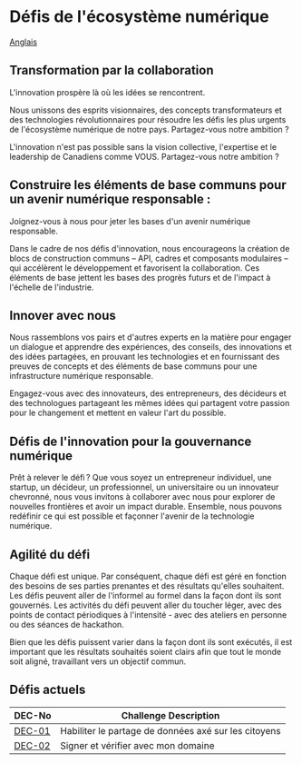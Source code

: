 # Défis de l'écosystème numérique 
[Anglais](README.md)

## Transformation par la collaboration 

L'innovation prospère là où les idées se rencontrent. 

Nous unissons des esprits visionnaires, des concepts transformateurs et des technologies révolutionnaires pour résoudre les défis les plus urgents de l'écosystème numérique de notre pays. Partagez-vous notre ambition ? 

L'innovation n'est pas possible sans la vision collective, l'expertise et le leadership de Canadiens comme VOUS. Partagez-vous notre ambition ? 

 

## Construire les éléments de base communs pour un avenir numérique responsable : 

Joignez-vous à nous pour jeter les bases d'un avenir numérique responsable. 

Dans le cadre de nos défis d'innovation, nous encourageons la création de blocs de construction communs – API, cadres et composants modulaires – qui accélèrent le développement et favorisent la collaboration. Ces éléments de base jettent les bases des progrès futurs et de l'impact à l'échelle de l'industrie. 

 

## Innover avec nous 

Nous rassemblons vos pairs et d'autres experts en la matière pour engager un dialogue et apprendre des expériences, des conseils, des innovations et des idées partagées, en prouvant les technologies et en fournissant des preuves de concepts et des éléments de base communs pour une infrastructure numérique responsable. 

Engagez-vous avec des innovateurs, des entrepreneurs, des décideurs et des technologues partageant les mêmes idées qui partagent votre passion pour le changement et mettent en valeur l'art du possible. 


## Défis de l'innovation pour la gouvernance numérique 

Prêt à relever le défi ? Que vous soyez un entrepreneur individuel, une startup, un décideur, un professionnel, un universitaire ou un innovateur chevronné, nous vous invitons à collaborer avec nous pour explorer de nouvelles frontières et avoir un impact durable. Ensemble, nous pouvons redéfinir ce qui est possible et façonner l'avenir de la technologie numérique. 


## Agilité du défi 

Chaque défi est unique. Par conséquent, chaque défi est géré en fonction des besoins de ses parties prenantes et des résultats qu'elles souhaitent. Les défis peuvent aller de l'informel au formel dans la façon dont ils sont gouvernés. Les activités du défi peuvent aller du toucher léger, avec des points de contact périodiques à l'intensité - avec des ateliers en personne ou des séances de hackathon. 

Bien que les défis puissent varier dans la façon dont ils sont exécutés, il est important que les résultats souhaités soient clairs afin que tout le monde soit aligné, travaillant vers un objectif commun.


## Défis actuels 

|DEC-No|Challenge Description|
|---|---|
|[DEC-01](/challenges/dec-01-fr.md)|Habiliter le partage de données axé sur les citoyens|
|[DEC-02](/challenges/dec-02-fr.md)| Signer et vérifier avec mon domaine|

 
